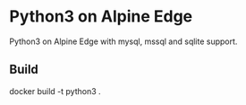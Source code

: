# Python3 on Alpine Edge

Python3 on Alpine Edge with mysql, mssql and sqlite support. 

## Build
docker build -t python3 .

